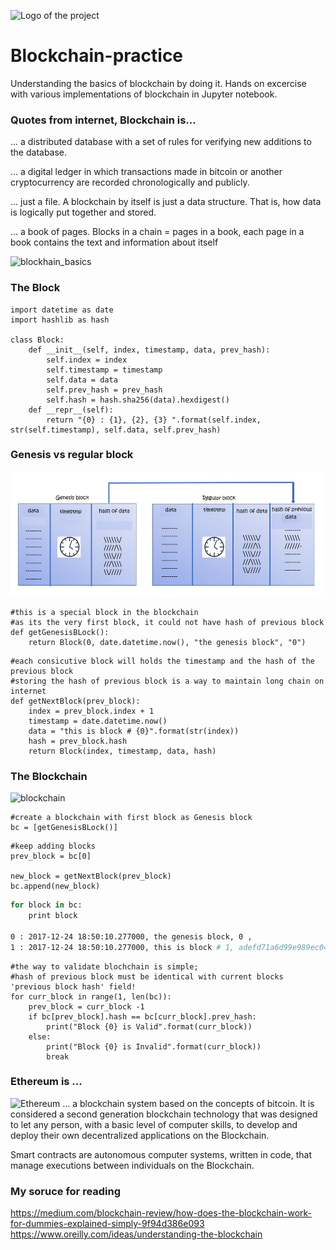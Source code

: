 ![Logo of the project](https://github.com/vivek-bombatkar/Blockchain-Practice/blob/master/pics/blockchain.JPG)
# Blockchain-practice
Understanding the basics of blockchain by doing it.
Hands on excercise with various implementations of blockchain in Jupyter notebook.


### Quotes from internet, Blockchain is...

... a distributed database with a set of rules for verifying new additions to the database. 

... a digital ledger in which transactions made in bitcoin or another cryptocurrency are recorded chronologically and publicly.

... just a file.  A blockchain by itself is just a data structure.  That is, how data is logically put together and stored. 

... a book of pages. Blocks in a chain = pages in a book, each page in a book contains the text and information about itself

![blockhain_basics](https://github.com/vivek-bombatkar/Blockchain-Practice/blob/master/pics/blockhain_basics.png)


### The Block

```shell
import datetime as date
import hashlib as hash

class Block:
    def __init__(self, index, timestamp, data, prev_hash):
        self.index = index
        self.timestamp = timestamp
        self.data = data
        self.prev_hash = prev_hash
        self.hash = hash.sha256(data).hexdigest()
    def __repr__(self):
        return "{0} : {1}, {2}, {3} ".format(self.index, str(self.timestamp), self.data, self.prev_hash)
```

### Genesis vs regular block

<img src="./pics/Howtheblockattach.JPG" width="500" height="200" />

```shell
#this is a special block in the blockchain
#as its the very first block, it could not have hash of previous block
def getGenesisBLock():
    return Block(0, date.datetime.now(), "the genesis block", "0")
```

```shell
#each consicutive block will holds the timestamp and the hash of the previous block
#storing the hash of previous block is a way to maintain long chain on internet
def getNextBlock(prev_block):
    index = prev_block.index + 1
    timestamp = date.datetime.now()
    data = "this is block # {0}".format(str(index))
    hash = prev_block.hash
    return Block(index, timestamp, data, hash)
```

### The Blockchain

![blockchain](https://github.com/vivek-bombatkar/Blockchain-Practice/blob/master/pics/Howtheblocksgetadded.JPG)

```shell
#create a blockchain with first block as Genesis block  
bc = [getGenesisBLock()]
```

```shell
#keep adding blocks
prev_block = bc[0]

new_block = getNextBlock(prev_block)
bc.append(new_block)
```

```bash
for block in bc:
    print block
	
0 : 2017-12-24 18:50:10.277000, the genesis block, 0 ,
1 : 2017-12-24 18:50:10.277000, this is block # 1, adefd71a6d99e989ec041e9dbdd340a09f7f2be25835d5df865ea00531c5d867
```

```shell
#the way to validate blochchain is simple; 
#hash of previous block must be identical with current blocks 'previous block hash' field!
for curr_block in range(1, len(bc)):
    prev_block = curr_block -1
    if bc[prev_block].hash == bc[curr_block].prev_hash:
        print("Block {0} is Valid".format(curr_block))
    else:
        print("Block {0} is Invalid".format(curr_block))
        break
```


### Ethereum is ...
![Ethereum](https://github.com/vivek-bombatkar/Blockchain-Practice/blob/master/pics/Howthebolckchainattached.JPG)
... a blockchain system based on the concepts of bitcoin.
It is considered a second generation blockchain technology that was designed to let any person, with a basic level of computer skills, to develop and deploy their own decentralized applications on the Blockchain.

Smart contracts are autonomous computer systems, written in code, that manage executions between individuals on the Blockchain.

### My soruce for reading
https://medium.com/blockchain-review/how-does-the-blockchain-work-for-dummies-explained-simply-9f94d386e093
https://www.oreilly.com/ideas/understanding-the-blockchain

